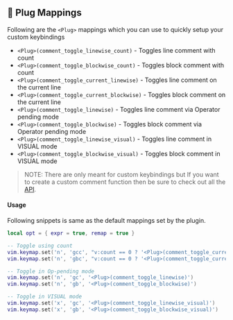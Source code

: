 ## 🔌 Plug Mappings

Following are the `<Plug>` mappings which you can use to quickly setup your custom keybindings

- `<Plug>(comment_toggle_linewise_count)` - Toggles line comment with count
- `<Plug>(comment_toggle_blockwise_count)` - Toggles block comment with count
- `<Plug>(comment_toggle_current_linewise)` - Toggles line comment on the current line
- `<Plug>(comment_toggle_current_blockwise)` - Toggles block comment on the current line
- `<Plug>(comment_toggle_linewise)` - Toggles line comment via Operator pending mode
- `<Plug>(comment_toggle_blockwise)` - Toggles block comment via Operator pending mode
- `<Plug>(comment_toggle_linewise_visual)` - Toggles line comment in VISUAL mode
- `<Plug>(comment_toggle_blockwise_visual)` - Toggles block comment in VISUAL mode

> NOTE: There are only meant for custom keybindings but If you want to create a custom comment function then be sure to check out all the [API](./API.md).

#### Usage

Following snippets is same as the default mappings set by the plugin.

```lua
local opt = { expr = true, remap = true }

-- Toggle using count
vim.keymap.set('n', 'gcc', "v:count == 0 ? '<Plug>(comment_toggle_current_linewise)' : '<Plug>(comment_toggle_linewise_count)'", opt)
vim.keymap.set('n', 'gbc', "v:count == 0 ? '<Plug>(comment_toggle_current_blockwise)' : '<Plug>(comment_toggle_blockwise_count)'", opt)

-- Toggle in Op-pending mode
vim.keymap.set('n', 'gc', '<Plug>(comment_toggle_linewise)')
vim.keymap.set('n', 'gb', '<Plug>(comment_toggle_blockwise)')

-- Toggle in VISUAL mode
vim.keymap.set('x', 'gc', '<Plug>(comment_toggle_linewise_visual)')
vim.keymap.set('x', 'gb', '<Plug>(comment_toggle_blockwise_visual)')
```

